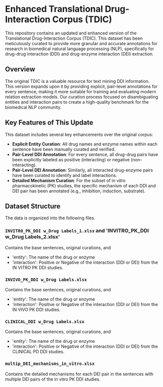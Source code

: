 # Enhanced Translational Drug-Interaction Corpus (TDIC)

This repository contains an updated and enhanced version of the Translational Drug-Interaction Corpus (TDIC). This dataset has been meticulously curated to provide more granular and accurate annotations for research in biomedical natural language processing (NLP), specifically for drug-drug interaction (DDI) and drug-enzyme interaction (DEI) extraction.

## Overview

The original TDIC is a valuable resource for text mining DDI information. This version expands upon it by providing explicit, pair-level annotations for every sentence, making it more suitable for training and evaluating modern relation extraction models. Our curation process focused on disambiguating entities and interaction pairs to create a high-quality benchmark for the biomedical NLP community.

## Key Features of This Update

This dataset includes several key enhancements over the original corpus:

- **Explicit Entity Curation**: All drug names and enzyme names within each sentence have been manually curated and verified.
- **Pair-Level DDI Annotation**: For every sentence, all drug-drug pairs have been explicitly labeled as positive (interacting) or negative (non-interacting).
- **Pair-Level DEI Annotation**: Similarly, all interacted drug-enzyme pairs have been curated to identify and label interactions.
- **Detailed Mechanism Curation**: For the subset of in vitro pharmacokinetic (PK) studies, the specific mechanism of each DDI and DEI pair has been annotated (e.g., inhibition, induction, substrate).

## Dataset Structure

The data is organized into the following files. 

### `INVITRO_PK_DDI w_Drug Labels_1.xlsx` and 'INVITRO_PK_DDI w_Drug Labels_2.xlsx'
Contains the base sentences, original curations, and 
- 'entity': The name of the drug or enzyme
- 'interaction': Positive or Negative of the interaction (DDI or DEI)
from the IN VITRO PK DDI studies.


### `INVIVO_PK_DDI w_Drug Labels.xlsx` 
Contains the base sentences, original curations, and 
- 'entity': The name of the drug or enzyme
- 'interaction': Positive or Negative of the interaction (DDI or DEI)
from the IN VIVO PK DDI studies.

### `CLINICAL_DDI w_Drug Labels.xlsx` 
Contains the base sentences, original curations, and 
- 'entity': The name of the drug or enzyme
- 'interaction': Positive or Negative of the interaction (DDI or DEI)
from the CLINICAL PD DDI studies.

### `multip_DEI_mechanisms_in_vitro.xlsx`
Contains the detailed mechanisms for each DEI pair in the sentences with multiple DEI pairs of the in vitro PK DDI studies.




